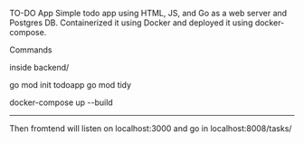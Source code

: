 TO-DO App
Simple todo app using HTML, JS, and Go as a web server and Postgres DB.
Containerized it using Docker and deployed it using docker-compose.

Commands

inside backend/

go mod init todoapp
go mod tidy


docker-compose up --build

------------------------------------------------------------------------------
Then fromtend will listen on localhost:3000
and go in localhost:8008/tasks/
